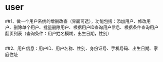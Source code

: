# user
##1、做一个用户系统的增删改查（界面可选），功能包括：添加用户、修改用户、删除单个用户、批量删除用户、根据用户ID查询用户信息、根据条件查询用户翻页列表（查询条件：用户姓名模糊，出生日期，性别）
##
##2、用户信息：用户ID、用户名称、性别、身份证号、手机号码、出生日期、家庭住址
